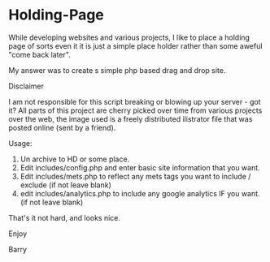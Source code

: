 Holding-Page
============

While developing websites and various projects, I like to place a holding page of sorts even it it is just a simple place holder rather than some aweful "come back later". 

My answer was to create s simple php based drag and drop site.

Disclaimer

I am not responsible for this script breaking or blowing up your server - got it?
All parts of this project are cherry picked over time from various projects over the web, the image used is a freely distributed ilistrator file that was posted online (sent by a friend). 

Usage: 

1) Un archive to HD or some place. 
2) Edit includes/config.php and enter basic site information that you want.
3) Edit includes/mets.php to reflect any mets tags you want to include / exclude (if not leave blank)
4) edit includes/analytics.php to include any google analytics IF you want. (if not leave blank)

That's it not hard, and looks nice. 

Enjoy 

Barry
